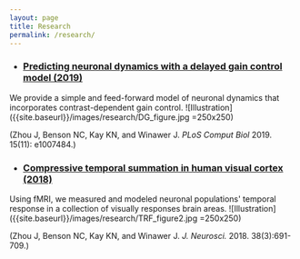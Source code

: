 ```yaml
---
layout: page
title: Research
permalink: /research/
---
```


* ### [Predicting neuronal dynamics with a delayed gain control model (2019)](https://www.ncbi.nlm.nih.gov/pmc/articles/PMC6892546/pdf/pcbi.1007484.pdf) ###

We provide a simple and feed-forward model of neuronal dynamics that incorporates contrast-dependent gain control.
![Illustration]({{site.baseurl}}/images/research/DG_figure.jpg =250x250)

(Zhou J, Benson NC, Kay KN, and Winawer J. *PLoS Comput Biol* 2019. 15(11): e1007484.)

* ### [Compressive temporal summation in human visual cortex (2018)](https://www.jneurosci.org/content/jneuro/38/3/691.full.pdf) ###

Using fMRI, we measured and modeled neuronal populations' temporal response in a collection of visually responses brain areas.
![Illustration]({{site.baseurl}}/images/research/TRF_figure2.jpg =250x250)

(Zhou J, Benson NC, Kay KN, and Winawer J. *J. Neurosci.* 2018. 38(3):691-709.)
